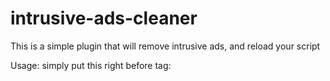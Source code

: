 # intrusive-ads-cleaner
This is a simple plugin that will remove intrusive ads, and reload your script

Usage: 
simply put this right before </body> tag:


<script src="intrusiveAdsCleaner.min.js"></script>